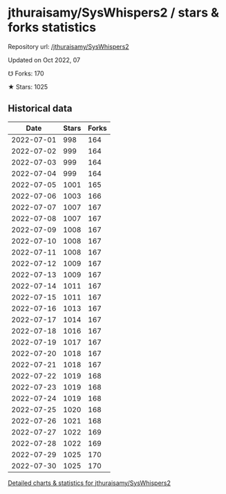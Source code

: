 # jthuraisamy/SysWhispers2 / stars & forks statistics

Repository url: [/jthuraisamy/SysWhispers2](https://github.com/jthuraisamy/SysWhispers2)

Updated on Oct 2022, 07

☋ Forks: 170

★ Stars: 1025

## Historical data
| Date | Stars | Forks |
|------|-------|-------|
| 2022-07-01 | 998 | 164 | 
| 2022-07-02 | 999 | 164 | 
| 2022-07-03 | 999 | 164 | 
| 2022-07-04 | 999 | 164 | 
| 2022-07-05 | 1001 | 165 | 
| 2022-07-06 | 1003 | 166 | 
| 2022-07-07 | 1007 | 167 | 
| 2022-07-08 | 1007 | 167 | 
| 2022-07-09 | 1008 | 167 | 
| 2022-07-10 | 1008 | 167 | 
| 2022-07-11 | 1008 | 167 | 
| 2022-07-12 | 1009 | 167 | 
| 2022-07-13 | 1009 | 167 | 
| 2022-07-14 | 1011 | 167 | 
| 2022-07-15 | 1011 | 167 | 
| 2022-07-16 | 1013 | 167 | 
| 2022-07-17 | 1014 | 167 | 
| 2022-07-18 | 1016 | 167 | 
| 2022-07-19 | 1017 | 167 | 
| 2022-07-20 | 1018 | 167 | 
| 2022-07-21 | 1018 | 167 | 
| 2022-07-22 | 1019 | 168 | 
| 2022-07-23 | 1019 | 168 | 
| 2022-07-24 | 1019 | 168 | 
| 2022-07-25 | 1020 | 168 | 
| 2022-07-26 | 1021 | 168 | 
| 2022-07-27 | 1022 | 169 | 
| 2022-07-28 | 1022 | 169 | 
| 2022-07-29 | 1025 | 170 | 
| 2022-07-30 | 1025 | 170 | 


[Detailed charts & statistics for jthuraisamy/SysWhispers2](https://reviewgithub.com/rep/jthuraisamy/SysWhispers2)
